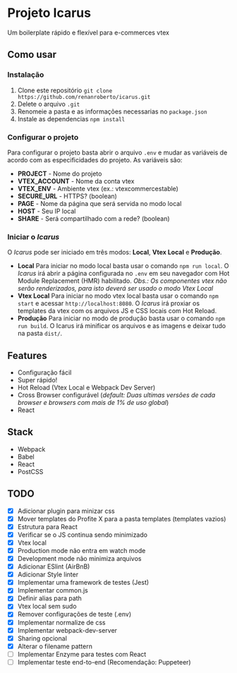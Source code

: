 # Projeto Icarus

Um boilerplate rápido e flexível para e-commerces vtex

## Como usar

### Instalação

1. Clone este repositório `git clone https://github.com/renanroberto/icarus.git`
2. Delete o arquivo `.git`
3. Renomeie a pasta e as informações necessarias no `package.json`
4. Instale as dependencias `npm install`

### Configurar o projeto

Para configurar o projeto basta abrir o arquivo `.env` e mudar as variáveis de acordo com as especificidades do projeto. As variáveis são:
- **PROJECT** - Nome do projeto
- **VTEX_ACCOUNT** - Nome da conta vtex
- **VTEX_ENV** - Ambiente vtex (ex.: vtexcommercestable)
- **SECURE_URL** - HTTPS? (boolean)
- **PAGE** - Nome da página que será servida no modo local
- **HOST** - Seu IP local
- **SHARE** - Será compartilhado com a rede? (boolean)

### Iniciar o *Icarus*

O *Icarus* pode ser iniciado em três modos: **Local**, **Vtex Local** e **Produção**.

- **Local**
Para iniciar no modo local basta usar o comando `npm run local`. O *Icarus* irá abrir a página configurada no `.env` em seu navegador com Hot Module Replacement (HMR) habilitado.
*Obs.: Os componentes vtex não serão renderizados, para isto deverá ser usado o modo Vtex Local*
- **Vtex Local**
Para iniciar no modo vtex local basta usar o comando `npm start` e acessar `http://localhost:8080`. O *Icarus* irá proxiar os templates da vtex com os arquivos JS e CSS locais com Hot Reload.
- **Produção**
Para iniciar no modo de produção basta usar o comando `npm run build`. O Icarus irá minificar os arquivos e as imagens e deixar tudo na pasta `dist/`.

## Features

- Configuração fácil
- Super rápido!
- Hot Reload (Vtex Local e Webpack Dev Server)
- Cross Browser configurável (*default: Duas ultimas versões de cada browser e browsers com mais de 1% de uso global*)
- React

## Stack

- Webpack
- Babel
- React
- PostCSS

## TODO

- [x] Adicionar plugin para minizar css
- [x] Mover templates do Profite X para a pasta templates (templates vazios)
- [x] Estrutura para React
- [x] Verificar se o JS continua sendo minimizado
- [x] Vtex local
- [x] Production mode não entra em watch mode
- [x] Development mode não minimiza arquivos
- [x] Adicionar ESlint (AirBnB)
- [x] Adicionar Style linter
- [x] Implementar uma framework de testes (Jest)
- [x] Implementar common.js
- [x] Definir alias para path
- [x] Vtex local sem sudo
- [x] Remover configurações de teste (.env)
- [x] Implementar normalize de css
- [x] Implementar webpack-dev-server
- [x] Sharing opcional
- [x] Alterar o filename pattern
- [ ] Implementar Enzyme para testes com React
- [ ] Implementar teste end-to-end (Recomendação: Puppeteer)
